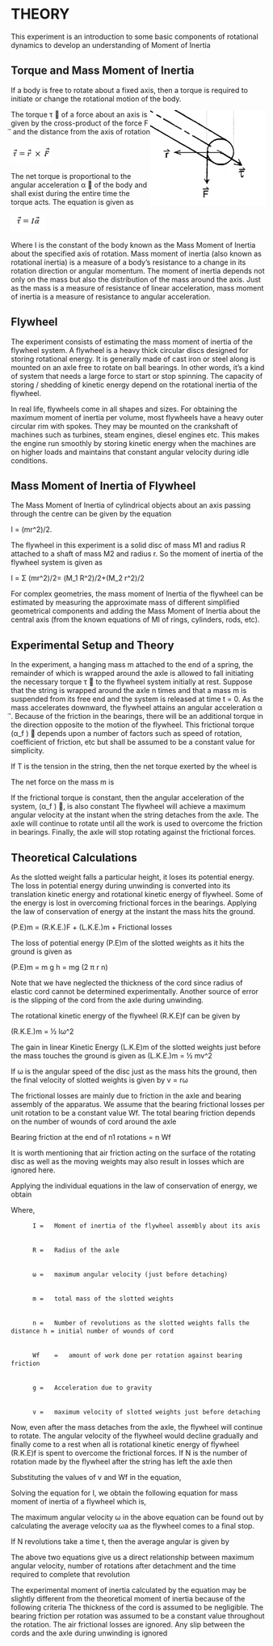 # THEORY
This experiment is an introduction to some basic components of rotational dynamics to develop an understanding of Moment of Inertia

## Torque and Mass Moment of Inertia
If a body is free to rotate about a fixed axis, then a torque is required to initiate or change the rotational motion of the body.

<img align="right"  src="images/Theory_1.png">

The torque τ ⃗  of a force about an axis is given by the cross-product of the force F  ⃗ and the distance from the axis of rotation

![](images/Theory_2.png) 


The net torque is proportional to the angular acceleration α ⃗ of the body and shall exist during the entire time the torque acts. The equation is given as


![](images/Theory_3.png) 



Where I is the constant of the body known as the Mass Moment of Inertia about the specified axis of rotation. Mass moment of inertia (also known as rotational inertia) is a measure of a body’s resistance to a change in its rotation direction or angular momentum. The moment of inertia depends not only on the mass but also the distribution of the mass around the axis. Just as the mass is a measure of resistance of linear acceleration, mass moment of inertia is a measure of resistance to angular acceleration.
## Flywheel
The experiment consists of estimating the mass moment of inertia of the flywheel system. A flywheel is a heavy thick circular discs designed for storing rotational energy. It is generally made of cast iron or steel along is mounted on an axle free to rotate on ball bearings. In other words, it’s a kind of system that needs a large force to start or stop spinning. The capacity of storing / shedding of kinetic energy depend on the rotational inertia of the flywheel.


In real life, flywheels come in all shapes and sizes. For obtaining the maximum moment of inertia per volume, most flywheels have a heavy outer circular rim with spokes. They may be mounted on the crankshaft of machines such as turbines, steam engines, diesel engines etc. This makes the engine run smoothly by storing kinetic energy when the machines are on higher loads and maintains that constant angular velocity during idle conditions.


## Mass Moment of Inertia of Flywheel
The Mass Moment of Inertia of cylindrical objects about an axis passing through the centre can be given by the equation


I =  (mr^2)/2.


The flywheel in this experiment is a solid disc of mass M1 and radius R attached to a shaft of mass M2 and radius r. So the moment of inertia of the flywheel system is given as 


I = Σ (mr^2)/2=  (M_1 R^2)/2+(M_2 r^2)/2


 
For complex geometries, the mass moment of Inertia of the flywheel can be estimated by measuring the approximate mass of different simplified geometrical components and adding the Mass Moment of Inertia about the central axis (from the known equations of MI of rings, cylinders, rods, etc).


## Experimental Setup and Theory
In the experiment, a hanging mass m attached to the end of a spring, the remainder of which is wrapped around the axle is allowed to fall initiating the necessary torque τ ⃗  to the flywheel system initially at rest. Suppose that the string is wrapped around the axle n times and that a mass m is suspended from its free end and the system is released at time t = 0. As the mass accelerates downward, the flywheel attains an angular acceleration α ⃗. Because of the friction in the bearings, there will be an additional torque in the direction opposite to the motion of the flywheel. This frictional torque (α_f ) ⃗ depends upon a number of factors such as speed of rotation, coefficient of friction, etc but shall be assumed to be a constant value for simplicity.


 
If T is the tension in the string, then the net torque exerted by the wheel is 


 
The net force on the mass m is


 
If the frictional torque is constant, then the angular acceleration of the system, (α_f ) ⃗, is also constant
The flywheel will achieve a maximum angular velocity at the instant when the string detaches from the axle. The axle will continue to rotate until all the work is used to overcome the friction in bearings. Finally, the axle will stop rotating against the frictional forces.


## Theoretical Calculations
As the slotted weight falls a particular height, it loses its potential energy. The loss in potential energy during unwinding is converted into its translation kinetic energy and rotational kinetic energy of flywheel. Some of the energy is lost in overcoming frictional forces in the bearings. 
Applying the law of conservation of energy at the instant the mass hits the ground.


(P.E)m = (R.K.E.)F + (L.K.E.)m + Frictional losses


The loss of potential energy (P.E)m of the slotted weights as it hits the ground is given as


(P.E)m = m g h = mg (2 π r n)


Note that we have neglected the thickness of the cord since radius of elastic cord cannot be determined experimentally. Another source of error is the slipping of the cord from the axle during unwinding. 


The rotational kinetic energy of the flywheel (R.K.E)f can be given by


(R.K.E.)m = ½ Iω^2


The gain in linear Kinetic Energy (L.K.E)m of the slotted weights just before the mass touches the ground is given as
(L.K.E.)m = ½ mv^2


If ω is the angular speed of the disc just as the mass hits the ground, then the final velocity of slotted weights is given by
v = rω


The frictional losses are mainly due to friction in the axle and bearing assembly of the apparatus. We assume that the bearing frictional losses per unit rotation to be a constant value Wf. The total bearing friction depends on the number of wounds of cord around the axle


Bearing friction at the end of n1 rotations = n Wf


It is worth mentioning that air friction acting on the surface of the rotating disc as well as the moving weights may also result in losses which are ignored here.


Applying the individual equations in the law of conservation of energy, we obtain
 
  Where, 	
  
          I	=	Moment of inertia of the flywheel assembly about its axis


          R	=	Radius of the axle


          ω	=	maximum angular velocity (just before detaching)


          m	=	total mass of the slotted weights


          n	=	Number of revolutions as the slotted weights falls the distance h = initial number of wounds of cord


          Wf	=	amount of work done per rotation against bearing friction 


          g	=	Acceleration due to gravity


          v	=	maximum velocity of slotted weights just before detaching 
  
  

Now, even after the mass detaches from the axle, the flywheel will continue to rotate. The angular velocity of the flywheel would decline gradually and finally come to a rest when all is rotational kinetic energy of flywheel (R.K.E)f is spent to overcome the frictional forces. If N is the number of rotation made by the flywheel after the string has left the axle then


 
 
Substituting the values of v and Wf in the equation,


 
Solving the equation for I, we obtain the following equation for mass moment of inertia of a flywheel which is,


 
The maximum angular velocity ω in the above equation can be found out by calculating the average velocity ωa as the flywheel comes to a final stop.


 
If N revolutions take a time t, then the average angular is given by


 
The above two equations give us a direct relationship between maximum angular velocity, number of rotations after detachment and the time required to complete that revolution


 
The experimental moment of inertia calculated by the equation may be slightly different from the theoretical moment of inertia because of the following criteria
	The thickness of the cord is assumed to be negligible.
	The bearing friction per rotation was assumed to be a constant value throughout the rotation.
	 The air frictional losses are ignored.
	Any slip between the cords and the axle during unwinding is ignored
  
  
